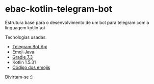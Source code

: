 # ebac-kotlin-telegram-bot


Estrutura base para o desenvolvimento de um bot para telegram com a linguagem kotlin \o/


Tecnologias usadas:
* [Telegram Bot Api](https://core.telegram.org/bots/api)
* [Emoji Java](https://github.com/vdurmont/emoji-java)
* [Gradle 7.3](https://gradle.org/install/)
* Kotlin 1.5.31
* [Código dos emojis](https://gist.github.com/rxaviers/7360908)

Divirtam-se :)
